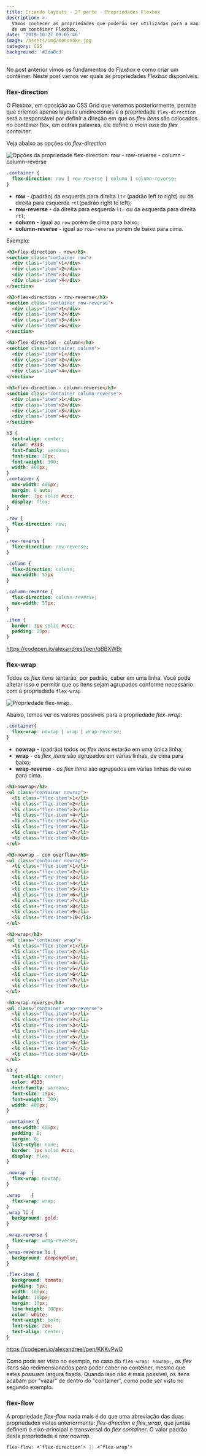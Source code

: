```yaml
---
title: Criando layouts - 2ª parte - Propriedades Flexbox
description: >-
  Vamos conhecer as propriedades que poderão ser utilizadas para a manipulação
  de um contêiner Flexbox.
date: '2019-10-27 09:05:46'
image: /assets/img/mononoke.jpg
category: CSS
background: '#2da0c3'
---
```

No post anterior vimos os fundamentos do _Flexbox_ e como criar um contêiner. Neste post vamos ver quais as propriedades _Flexbox_ disponíveis.

### flex-direction

O Flexbox, em oposição ao CSS Grid que veremos posteriormente, permite que criemos apenas layouts unidirecionais e a propriedade `flex-direction` será a responsável por definir a direção em que os _flex itens_ são colocados no contêiner flex, em outras palavras, ele define o _main axis_ do _flex container_.

Veja abaixo as opções do _flex-direction_

![Opções da propriedade flex-direction: row - row-reverse - column - column-reverse](/assets/img/flex-direction.jpg "Opções da propriedade flex-direction: row - row-reverse - column - column-reverse")

```css
.container {
  flex-direction: row | row-reverse | column | column-reverse;
}
```

* **row** - (padrão) da esquerda para direita `ltr` (padrão left to right) ou da direita para esquerda `rtl`(padrão right to left);
* **row-reverse** - da direita para esquerda `ltr` ou da esquerda para direita `rtl`;
* **column** - igual ao `row` porém de cima para baixo;
* **column-reverse** - igual ao `row-reverse` porém de baixo para cima.

Exemplo:

```html
<h3>flex-direction - row</h3>
<section class="container row">
  <div class="item">1</div>
  <div class="item">2</div>
  <div class="item">3</div>
  <div class="item">4</div>
</section>

<h3>flex-direction - row-reverse</h3>
<section class="container row-reverse">
  <div class="item">1</div>
  <div class="item">2</div>
  <div class="item">3</div>
  <div class="item">4</div>
</section>

<h3>flex-direction - column</h3>
<section class="container column">
  <div class="item">1</div>
  <div class="item">2</div>
  <div class="item">3</div>
  <div class="item">4</div>
</section>

<h3>flex-direction - column-reverse</h3>
<section class="container column-reverse">
  <div class="item">1</div>
  <div class="item">2</div>
  <div class="item">3</div>
  <div class="item">4</div>
</section>
```

```css
h3 {
  text-align: center;
  color: #333;
  font-family: verdana;
  font-size: 18px;
  font-weight: 300;
  width: 400px;
}
.container {
  max-width: 400px;
  margin: 0 auto;
  border: 1px solid #ccc;
  display: flex;
}

.row {
  flex-direction: row;
}

.row-reverse {
  flex-direction: row-reverse;
}

.column {
  flex-direction: column;
  max-width: 55px
}

.column-reverse {
  flex-direction: column-reverse;
  max-width: 55px;
}

.item {
  border: 1px solid #ccc;
  padding: 20px;
}
```

https://codepen.io/alexandresl/pen/qBBXWBr

### flex-wrap

Todos os _flex itens_ tentarão, por padrão, caber em uma linha. Você pode alterar isso e permitir que os itens sejam agrupados conforme necessário com a propriedade `flex-wrap`

![Propriedade flex-wrap.](/assets/img/flex-wrap.jpg "Propriedade flex-wrap.")

Abaixo, temos ver os valores possíveis para a propriedade _flex-wrap_:

```css
.container{
  flex-wrap: nowrap | wrap | wrap-reverse;
}
```

* **nowrap** - (padrão) todos os _flex itens_ estarão em uma única linha;
* **wrap** - os _flex_itens_ são agrupados em várias linhas, de cima para baixo;
* **wrap-reverse** - os _flex itens_ são agrupados em várias linhas de vaixo para cima.

```html
<h3>nowrap</h3>
<ul class="container nowrap">
  <li class="flex-item">1</li>
  <li class="flex-item">2</li>
  <li class="flex-item">3</li>
  <li class="flex-item">4</li>
  <li class="flex-item">5</li>
  <li class="flex-item">6</li>
  <li class="flex-item">7</li>
  <li class="flex-item">8</li>
</ul>

<h3>nowrap - com overflow</h3>
<ul class="container nowrap">
  <li class="flex-item">1</li>
  <li class="flex-item">2</li>
  <li class="flex-item">3</li>
  <li class="flex-item">4</li>
  <li class="flex-item">5</li>
  <li class="flex-item">6</li>
  <li class="flex-item">7</li>
  <li class="flex-item">8</li>
  <li class="flex-item">9</li>
  <li class="flex-item">10</li>
</ul>

<h3>wrap</h3>
<ul class="container wrap">
  <li class="flex-item">1</li>
  <li class="flex-item">2</li>
  <li class="flex-item">3</li>
  <li class="flex-item">4</li>
  <li class="flex-item">5</li>
  <li class="flex-item">6</li>
  <li class="flex-item">7</li>
  <li class="flex-item">8</li>
</ul>

<h3>wrap-reverse</h3>
<ul class="container wrap-reverse">
  <li class="flex-item">1</li>
  <li class="flex-item">2</li>
  <li class="flex-item">3</li>
  <li class="flex-item">4</li>
  <li class="flex-item">5</li>
  <li class="flex-item">6</li>
  <li class="flex-item">7</li>
  <li class="flex-item">8</li>
</ul>

```

```css
h3 {  
  text-align: center;  
  color: #333;  
  font-family: verdana;  
  font-size: 18px;  
  font-weight: 300;
  width: 400px;
}

.container {
  max-width: 400px;
  padding: 0;
  margin: 0;
  list-style: none;
  border: 1px solid #ccc;
  display: flex;
}

.nowrap  {
  flex-wrap: nowrap;
}

.wrap    { 
  flex-wrap: wrap;
}  
.wrap li {
  background: gold;
}

.wrap-reverse { 
  flex-wrap: wrap-reverse;
}  
.wrap-reverse li {
  background: deepskyblue;
}

.flex-item {
  background: tomato;
  padding: 5px;
  width: 100px;
  height: 100px;
  margin: 10px;
  line-height: 100px;
  color: white;
  font-weight: bold;
  font-size: 2em;
  text-align: center;
}
```

https://codepen.io/alexandresl/pen/KKKvPwO

Como pode ser visto no exemplo, no caso do ```flex-wrap: nowrap;```, os _flex itens_ são redimensionados para poder caber no contêiner, mesmo que estes possuam largura fixada. Quando isso não é mais possível, os itens acabam por "vazar" de dentro do "container", como pode ser visto no segundo exemplo.

### flex-flow

A propriedade _flex-flow_ nada mais é do que uma abreviação das duas propriedades vistas anteriormente: _flex-direction_ e _flex_wrap_, que juntas definem o eixo-principal e transversal do _flex container_. O valor padrão desta propriedade é _row nowrap_.

```css
flex-flow: <‘flex-direction’> || <‘flex-wrap’>
```

